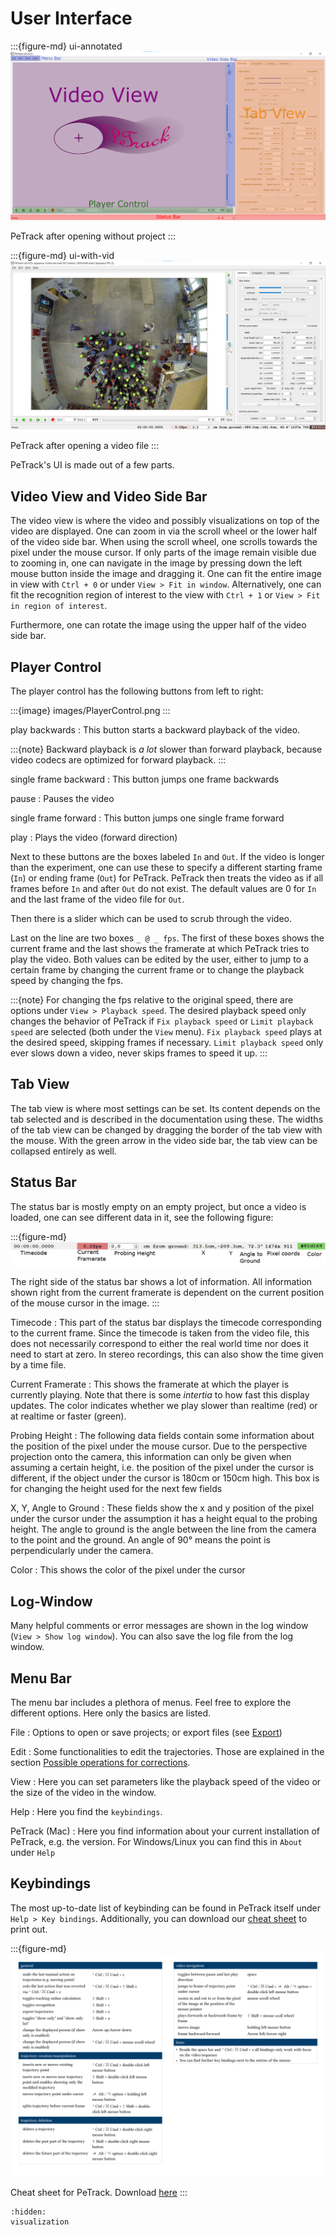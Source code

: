 # User Interface

:::{figure-md} ui-annotated
![annotated user interface](images/user_interface_empty.png)

PeTrack after opening without project
:::

:::{figure-md} ui-with-vid
![ui after loading video](images/petrack_ui_with_video.png)

PeTrack after opening a video file
:::

PeTrack's UI is made out of a few parts.

## Video View and Video Side Bar

The video view is where the video and possibly visualizations on top of the video are displayed. One can zoom in via the scroll wheel or the lower half of the video side bar. When using the scroll wheel, one scrolls towards the pixel under the mouse cursor. If only parts of the image remain visible due to zooming in, one can navigate in the image by pressing down the left mouse button inside the image and dragging it. One can fit the entire image in view with `Ctrl + 0` or under `View > Fit in window`. Alternatively, one can fit the recognition region of interest to the view with `Ctrl + 1` or `View > Fit in region of interest`.

Furthermore, one can rotate the image using the upper half of the video side bar.

## Player Control

The player control has the following buttons from left to right:

:::{image} images/PlayerControl.png
:::

play backwards
: This button starts a backward playback of the video. 

:::{note}
Backward playback is *a lot* slower than forward playback, because video codecs are optimized for forward playback.
:::

single frame backward
: This button jumps one frame backwards

pause
: Pauses the video

single frame forward
: This button jumps one single frame forward

play
: Plays the video (forward direction)


Next to these buttons are the boxes labeled `In` and `Out`. If the video is longer than the experiment, one can use these to specify a different starting frame (`In`) or ending frame (`Out`) for PeTrack. PeTrack then treats the video as if all frames before `In` and after `Out` do not exist. The default values are 0 for `In` and the last frame of the video file for `Out`.

Then there is a slider which can be used to scrub through the video.

Last on the line are two boxes `_ @ _ fps`. The first of these boxes shows the current frame and the last shows the framerate at which PeTrack tries to play the video. Both values can be edited by the user, either to jump to a certain frame by changing the current frame or to change the playback speed by changing the fps.

:::{note}
For changing the fps relative to the original speed, there are options under `View > Playback speed`. The desired playback speed only changes the behavior of PeTrack if `Fix playback speed` or `Limit playback speed` are selected (both under the `View` menu).
`Fix playback speed` plays at the desired speed, skipping frames if necessary. `Limit playback speed` only ever slows down a video, never skips frames to speed it up.
:::


## Tab View

The tab view is where most settings can be set. Its content depends on the tab selected and is described in the documentation using these. The widths of the tab view can be changed by dragging the border of the tab view with the mouse. With the green arrow in the video side bar, the tab view can be collapsed entirely as well.

## Status Bar

The status bar is mostly empty on an empty project, but once a video is loaded, one can see different data in it, see the following figure:

:::{figure-md}
![status bar](images/status_bar2.png)

The right side of the status bar shows a lot of information. All information
shown right from the current framerate is dependent on the current position of
the mouse cursor in the image.
:::

Timecode
: This part of the status bar displays the timecode corresponding to the current frame. Since the timecode is taken from the video file, this does not necessarily correspond to either the real world time nor does it need to start at zero. In stereo recordings, this can also show the time given by a time file.

Current Framerate
: This shows the framerate at which the player is currently playing. Note that there is some *intertia* to how fast this display updates. The color indicates whether we play slower than realtime (red) or at realtime or faster (green).

Probing Height
: The following data fields contain some information about the position of the pixel under the mouse cursor. Due to the perspective projection onto the camera, this information can only be given when assuming a certain height, i.e. the position of the pixel under the cursor is different, if the object under the cursor is 180cm or 150cm high. This box is for changing the height used for the next few fields

X, Y, Angle to Ground
: These fields show the x and y position of the pixel under the cursor under the assumption it has a height equal to the probing height. The angle to ground is the angle between the line from the camera to the point and the ground. An angle of 90° means the point is perpendicularly under the camera.

Color
: This shows the color of the pixel under the cursor

## Log-Window

Many helpful comments or error messages are shown in the log window (`View > Show log window`).
You can also save the log file from the log window.

## Menu Bar

The menu bar includes a plethora of menus. Feel free to explore the different options. Here only the basics are listed.

File
: Options to open or save projects; or export files (see [Export](/export/video.md))

Edit
: Some functionalities to edit the trajectories. Those are explained in the section [Possible operations for corrections](/correction/correction-workflow.md).

View
: Here you can set parameters like the playback speed of the video or the size of the video in the window. 

Help
: Here you find the `keybindings`. <!-- Link einfügen wenns irgendwann das richtige Unterkapitel dafür gibt -->

PeTrack (Mac)
: Here you find information about your current installation of PeTrack, e.g. the version. For Windows/Linux you can find this in `About` under `Help`

## Keybindings

The most up-to-date list of keybinding can be found in PeTrack itself under `Help > Key bindings`. Additionally, you can download our [cheat sheet](images/petrack-cheat-sheet.pdf) to print out.

:::{figure-md}
![cheat sheet](images/petrack-cheat-sheet.svg)

Cheat sheet for PeTrack. Download [here](images/petrack-cheat-sheet.pdf)
:::

```{toctree}
:hidden:
visualization
```